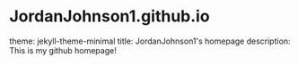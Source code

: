 # JordanJohnson1.github.io
theme: jekyll-theme-minimal
title: JordanJohnson1's homepage
description: This is my github homepage!
